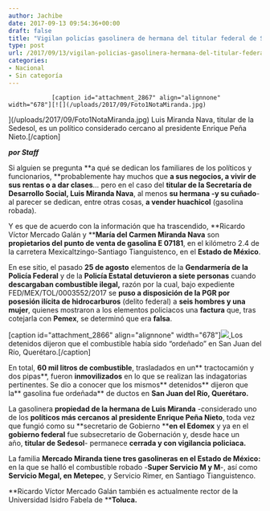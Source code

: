 ```yaml
---
author: Jachibe
date: 2017-09-13 09:54:36+00:00
draft: false
title: "Vigilan policías gasolinera de hermana del titular federal de Sedesol"
type: post
url: /2017/09/13/vigilan-policias-gasolinera-hermana-del-titular-federal-sedesol/
categories:
- Nacional
- Sin categoría
---
```



				[caption id="attachment_2867" align="alignnone" width="678"][![](/uploads/2017/09/Foto1NotaMiranda.jpg)
](/uploads/2017/09/Foto1NotaMiranda.jpg) Luis Miranda Nava, titular de la Sedesol, es un político considerado cercano al presidente Enrique Peña Nieto.[/caption]

_**por Staff**_

Si alguien se pregunta **a qué se dedican los familiares de los políticos y funcionarios, **probablemente hay muchos que **a sus negocios, a vivir de sus rentas o a dar clases**… pero en el caso del **titular de la Secretaría de Desarrollo Social, Luis Miranda Nava**, al menos **su hermana -y su cuñado**- al parecer se dedican, entre otras cosas, **a vender huachicol** (gasolina robada).

Y es que de acuerdo con la información que ha trascendido, **Ricardo Víctor Mercado Galán y ****María del Carmen Miranda Nava** son **propietarios del punto de venta de gasolina E 07181**, en el kilómetro 2.4 de la carretera Mexicaltzingo-Santiago Tianguistenco, en el **Estado de México**.

En ese sitio, el pasado **25 de agosto** elementos de la **Gendarmería de la Policía Federal** y de la **Policía Estatal detuvieron a siete personas** cuando **descargaban combustible ilegal,** razón por la cual, bajo expediente FED/MEX/TOL/0003552/2017 se **puso a disposición de la PGR por posesión ilícita de hidrocarburos** (delito federal) a **seis hombres y una mujer**, quienes mostraron a los elementos policiacos una **factura** que, tras cotejarla con **Pemex**, se determinó que era **falsa**.

[caption id="attachment_2866" align="alignnone" width="678"][![](/uploads/2017/09/Foto2NotaMiranda.jpg)
](/uploads/2017/09/Foto2NotaMiranda.jpg) Los detenidos dijeron que el combustible había sido “ordeñado” en San Juan del Río, Querétaro.[/caption]

En total, **60 mil litros de combustible**, trasladados en un** tractocamión y dos pipas**, fueron **inmovilizados** en lo que se realizan las indagatorias pertinentes. Se dio a conocer que los mismos** detenidos** dijeron que la** gasolina fue ordeñada** de ductos en **San Juan del Río, Querétaro.**

La gasolinera **propiedad de la hermana de Luis Miranda** -considerado uno de los **políticos más cercanos al presidente Enrique Peña Nieto**, toda vez que fungió como su **secretario de Gobierno ****en el Edomex** y ya en el **gobierno federal** fue subsecretario de Gobernación y, desde hace un año, **titular de Sedesol**- permanece **cerrada y con vigilancia policiaca.**

La familia **Mercado Miranda tiene tres gasolineras en el Estado de México:** en la que se halló el combustible robado -**Super Servicio M y M**-, así como **Servicio Megal, en Metepec**, y Servicio Rimer, en Santiago Tianguistenco.

**Ricardo Víctor Mercado Galán también es actualmente rector de la Universidad Isidro Fabela de ****Toluca.**		
